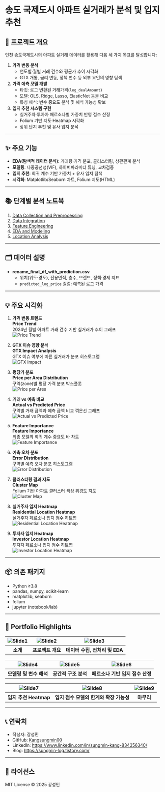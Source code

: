 # 송도 국제도시 아파트 실거래가 분석 및 입지 추천

## 📌 프로젝트 개요  
인천 송도국제도시의 아파트 실거래 데이터를 활용해 다음 세 가지 목표를 달성합니다:  
1. **가격 변동 분석**  
   - 연도별·월별 거래 건수와 평균가 추이 시각화  
   - GTX 개통, 금리 변동, 정책 변수 등 외부 요인의 영향 탐색  
2. **가격 예측 모델 개발**  
   - 타깃: 로그 변환된 거래가격(`log_dealAmount`)  
   - 모델: OLS, Ridge, Lasso, ElasticNet 등을 비교  
   - 특성 해석: 변수 중요도 분석 및 해석 가능성 확보  
3. **입지 추천 시스템 구현**  
   - 실거주자·투자자 페르소나별 가중치 반영 점수 산정  
   - Folium 기반 지도·Heatmap 시각화  
   - 상위 단지 추천 및 유사 입지 분석  

---

## ✨ 주요 기능  
- **EDA(탐색적 데이터 분석)**: 거래량·가격 분포, 클러스터링, 상관관계 분석  
- **모델링**: 다중공선성(VIF), 하이퍼파라미터 튜닝, 교차검증  
- **입지 추천**: 회귀 계수 기반 가중치 + 유사 입지 탐색  
- **시각화**: Matplotlib/Seaborn 차트, Folium 지도(HTML)  

---

## 📚 단계별 분석 노트북

1. [Data Collection and Preprocessing](1.%20Data%20Collection%20and%20Preprocessing.ipynb)  
2. [Data Integration](2.%20Data%20Integration.ipynb)  
3. [Feature Engineering](3.%20Feature%20Engineering.ipynb)  
4. [EDA and Modeling](4.%20EDA%20and%20Modeling.ipynb)  
5. [Location Analysis](5.%20Location%20Analysis.ipynb)  

---

## 🗂️ 데이터 설명  
- **rename_final_df_with_prediction.csv**  
  - 위치(위도·경도), 전용면적, 층수, 브랜드, 정책·경제 지표  
  - `predicted_log_price` 컬럼: 예측된 로그 가격
 
---

## 💡 주요 시각화

1. **가격 변동 트렌드**  
   **Price Trend**  
   2024년 월별 아파트 거래 건수 기반 실거래가 추이 그래프  
   ![Price Trend](results/price_trend.png)

2. **GTX 이슈 영향 분석**  
   **GTX Impact Analysis**  
   GTX 이슈 여부에 따른 실거래가 분포 히스토그램  
   ![GTX Impact](results/gtx_impact.png)

3. **평당가 분포**  
   **Price per Area Distribution**  
   구역(zone)별 평당 가격 분포 박스플롯  
   ![Price per Area](results/price_per_area.png)

4. **거래 vs 예측 비교**  
   **Actual vs Predicted Price**  
   구역별 거래 금액과 예측 금액 비교 꺾은선 그래프  
   ![Actual vs Predicted Price](results/actual_vs_predicted.png)

5. **Feature Importance**  
   **Feature Importance**  
   최종 모델의 회귀 계수 중요도 바 차트  
   ![Feature Importance](results/feature_importance.png)

6. **예측 오차 분포**  
   **Error Distribution**  
   구역별 예측 오차 분포 히스토그램  
   ![Error Distribution](results/error_distribution.png)

7. **클러스터링 결과 지도**  
   **Cluster Map**  
   Folium 기반 아파트 클러스터 색상 위경도 지도  
   ![Cluster Map](results/cluster_map.png)

8. **실거주자 입지 Heatmap**  
   **Residential Location Heatmap**  
   실거주자 페르소나 입지 점수 히트맵  
   ![Residential Location Heatmap](results/residential_heatmap.png)

9. **투자자 입지 Heatmap**  
   **Investor Location Heatmap**  
   투자자 페르소나 입지 점수 히트맵  
   ![Investor Location Heatmap](results/investor_heatmap.png)

---

## 📦 의존 패키지  
- Python ≥3.8  
- pandas, numpy, scikit-learn  
- matplotlib, seaborn  
- folium  
- jupyter (notebook/lab)  

---
## 🎨 Portfolio Highlights

| ![Slide1](results/portfolio/슬라이드1.PNG) | ![Slide2](results/portfolio/슬라이드2.PNG) | ![Slide3](results/portfolio/슬라이드3.PNG) |
|:-----------------------------------------:|:-------------------------------------------:|:-----------------------------------------:|
| **소개**                        | **프로젝트 개요**                | **데이터 수집, 전처리 및 EDA**   |

| ![Slide4](results/portfolio/슬라이드4.PNG) | ![Slide5](results/portfolio/슬라이드5.PNG) | ![Slide6](results/portfolio/슬라이드6.PNG) |
|:-----------------------------------------:|:-------------------------------------------:|:-----------------------------------------:|
| **모델링 및 변수 해석**                        | **공간적 구조 분석**                      | **페르소나 기반 입지 점수 산정**         |

| ![Slide7](results/portfolio/슬라이드7.PNG) | ![Slide8](results/portfolio/슬라이드8.PNG) | ![Slide9](results/portfolio/슬라이드9.PNG) |
|:-----------------------------------------:|:-------------------------------------------:|:-----------------------------------------:|
| **입지 추천 Heatmap**                      | **입지 점수 모델의 한계와 확장 가능성**          | **마무리**            |

---
## 📞 연락처  
- 작성자: 강성민  
- GitHub: [Kangsungmin00](https://github.com/Kangsungmin00)  
- LinkedIn: https://www.linkedin.com/in/sungmin-kang-834356340/
- Blog: https://sungmin-log.tistory.com/  
---

## 📄 라이선스  
MIT License © 2025 강성민  
